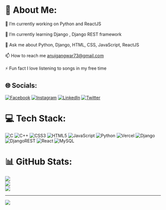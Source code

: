 # 💫 About Me:
🔭 I’m currently working on Python and ReactJS<br><br>🌱 I’m currently learning Django , Django REST framework<br><br>💬 Ask me about Python, Django, HTML, CSS, JavaScript, ReactJS<br><br>📫 How to reach me anujgangwar73@gmail.com<br><br>⚡ Fun fact I love listening to songs in my free time


## 🌐 Socials:
[![Facebook](https://img.shields.io/badge/Facebook-%231877F2.svg?logo=Facebook&logoColor=white)](https://facebook.com/https://www.facebook.com/anuj.gangwar.902) [![Instagram](https://img.shields.io/badge/Instagram-%23E4405F.svg?logo=Instagram&logoColor=white)](https://instagram.com/anuj_gangwar_73) [![LinkedIn](https://img.shields.io/badge/LinkedIn-%230077B5.svg?logo=linkedin&logoColor=white)](https://linkedin.com/in/https://www.linkedin.com/in/anuj-gangwar-172535224/) [![Twitter](https://img.shields.io/badge/Twitter-%231DA1F2.svg?logo=Twitter&logoColor=white)](https://twitter.com/https://twitter.com/anuj_gangwar73) 

# 💻 Tech Stack:
![C](https://img.shields.io/badge/c-%2300599C.svg?style=for-the-badge&logo=c&logoColor=white) ![C++](https://img.shields.io/badge/c++-%2300599C.svg?style=for-the-badge&logo=c%2B%2B&logoColor=white) ![CSS3](https://img.shields.io/badge/css3-%231572B6.svg?style=for-the-badge&logo=css3&logoColor=white) ![HTML5](https://img.shields.io/badge/html5-%23E34F26.svg?style=for-the-badge&logo=html5&logoColor=white) ![JavaScript](https://img.shields.io/badge/javascript-%23323330.svg?style=for-the-badge&logo=javascript&logoColor=%23F7DF1E) ![Python](https://img.shields.io/badge/python-3670A0?style=for-the-badge&logo=python&logoColor=ffdd54) ![Vercel](https://img.shields.io/badge/vercel-%23000000.svg?style=for-the-badge&logo=vercel&logoColor=white) ![Django](https://img.shields.io/badge/django-%23092E20.svg?style=for-the-badge&logo=django&logoColor=white) ![DjangoREST](https://img.shields.io/badge/DJANGO-REST-ff1709?style=for-the-badge&logo=django&logoColor=white&color=ff1709&labelColor=gray) ![React](https://img.shields.io/badge/react-%2320232a.svg?style=for-the-badge&logo=react&logoColor=%2361DAFB) ![MySQL](https://img.shields.io/badge/mysql-%2300f.svg?style=for-the-badge&logo=mysql&logoColor=white)
# 📊 GitHub Stats:
![](https://github-readme-stats.vercel.app/api?username=anujgangwar73&theme=dark&hide_border=false&include_all_commits=true&count_private=false)<br/>
![](https://github-readme-streak-stats.herokuapp.com/?user=anujgangwar73&theme=dark&hide_border=false)<br/>
![](https://github-readme-stats.vercel.app/api/top-langs/?username=anujgangwar73&theme=dark&hide_border=false&include_all_commits=true&count_private=false&layout=compact)

---
[![](https://visitcount.itsvg.in/api?id=anujgangwar73&icon=0&color=0)](https://visitcount.itsvg.in)

<!-- Proudly created with GPRM ( https://gprm.itsvg.in ) -->
